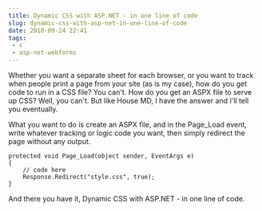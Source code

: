 ---title: Dynamic CSS with ASP.NET - in one line of codeslug: dynamic-css-with-asp-net-in-one-line-of-codedate: 2010-09-24 22:41tags:  - c - asp-net-webforms---Whether you want a separate sheet for each browser, or you want to track when people print a page from your site (as is my case), how do you get code to run in a CSS file? You can't. How do you get an ASPX file to serve up CSS? Well, you can't. But like House MD, I have the answer and I'll tell you eventually.

What you want to do is create an ASPX file, and in the Page_Load event, write whatever tracking or logic code you want, then simply redirect the page without any output.

    protected void Page_Load(object sender, EventArgs e)
    {
        // code here
        Response.Redirect("style.css", true);
    }

And there you have it, Dynamic CSS with ASP.NET - in one line of code.